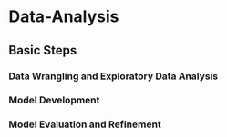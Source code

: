 # Data-Analysis
## Basic Steps 
### Data Wrangling and Exploratory Data Analysis
### Model Development
### Model Evaluation and Refinement
